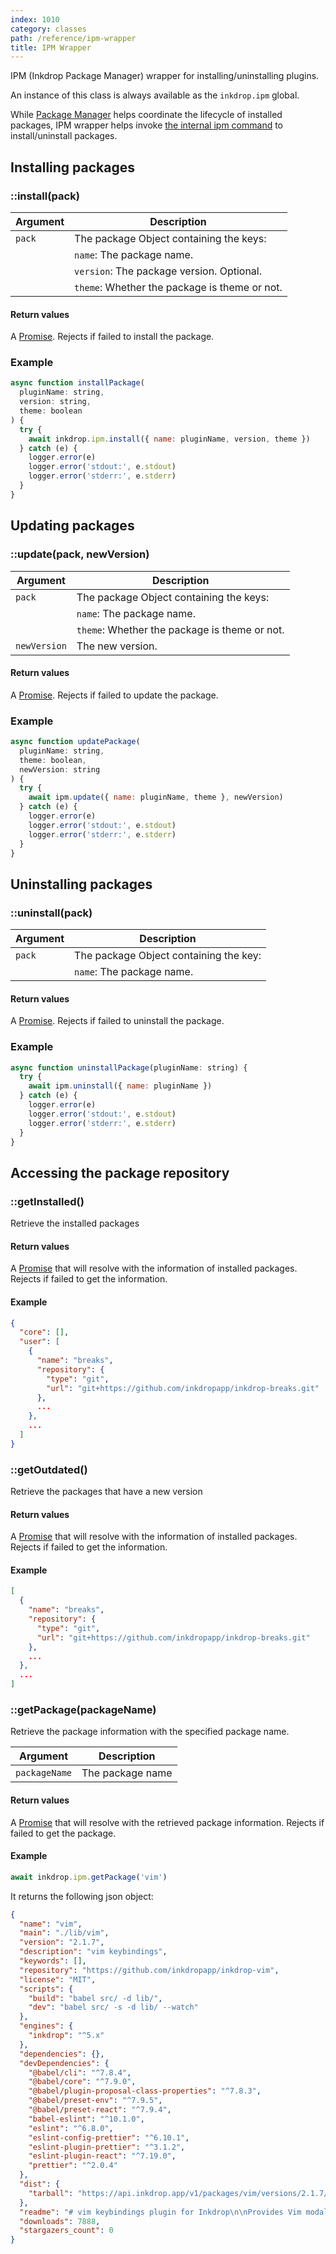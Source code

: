 ```yaml
---
index: 1010
category: classes
path: /reference/ipm-wrapper
title: IPM Wrapper
---
```


IPM (Inkdrop Package Manager) wrapper for installing/uninstalling plugins.

An instance of this class is always available as the `inkdrop.ipm` global.

While [Package Manager](/reference/package-manager) helps coordinate the lifecycle of installed packages, IPM wrapper helps invoke [the internal ipm command](https://github.com/inkdropapp/ipm) to install/uninstall packages.

## Installing packages

### ::install(pack)

| Argument | Description                                   |
| -------- | --------------------------------------------- |
| `pack`   | The package Object containing the keys:       |
|          | `name`: The package name.                     |
|          | `version`: The package version. Optional.     |
|          | `theme`: Whether the package is theme or not. |

#### Return values

A [Promise](https://developer.mozilla.org/en-US/docs/Web/JavaScript/Reference/Global_Objects/Promise).
Rejects if failed to install the package.

### Example

```js
async function installPackage(
  pluginName: string,
  version: string,
  theme: boolean
) {
  try {
    await inkdrop.ipm.install({ name: pluginName, version, theme })
  } catch (e) {
    logger.error(e)
    logger.error('stdout:', e.stdout)
    logger.error('stderr:', e.stderr)
  }
}
```

## Updating packages

### ::update(pack, newVersion)

| Argument     | Description                                   |
| ------------ | --------------------------------------------- |
| `pack`       | The package Object containing the keys:       |
|              | `name`: The package name.                     |
|              | `theme`: Whether the package is theme or not. |
| `newVersion` | The new version.                              |

#### Return values

A [Promise](https://developer.mozilla.org/en-US/docs/Web/JavaScript/Reference/Global_Objects/Promise).
Rejects if failed to update the package.

### Example

```js
async function updatePackage(
  pluginName: string,
  theme: boolean,
  newVersion: string
) {
  try {
    await ipm.update({ name: pluginName, theme }, newVersion)
  } catch (e) {
    logger.error(e)
    logger.error('stdout:', e.stdout)
    logger.error('stderr:', e.stderr)
  }
}
```

## Uninstalling packages

### ::uninstall(pack)

| Argument | Description                            |
| -------- | -------------------------------------- |
| `pack`   | The package Object containing the key: |
|          | `name`: The package name.              |

#### Return values

A [Promise](https://developer.mozilla.org/en-US/docs/Web/JavaScript/Reference/Global_Objects/Promise).
Rejects if failed to uninstall the package.

### Example

```js
async function uninstallPackage(pluginName: string) {
  try {
    await ipm.uninstall({ name: pluginName })
  } catch (e) {
    logger.error(e)
    logger.error('stdout:', e.stdout)
    logger.error('stderr:', e.stderr)
  }
}
```

## Accessing the package repository

### ::getInstalled()

Retrieve the installed packages

#### Return values

A [Promise](https://developer.mozilla.org/en-US/docs/Web/JavaScript/Reference/Global_Objects/Promise) that will resolve with the information of installed packages.
Rejects if failed to get the information.

#### Example

```json
{
  "core": [],
  "user": [
    {
      "name": "breaks",
      "repository": {
        "type": "git",
        "url": "git+https://github.com/inkdropapp/inkdrop-breaks.git"
      },
      ...
    },
    ...
  ]
}
```

### ::getOutdated()

Retrieve the packages that have a new version

#### Return values

A [Promise](https://developer.mozilla.org/en-US/docs/Web/JavaScript/Reference/Global_Objects/Promise) that will resolve with the information of installed packages.
Rejects if failed to get the information.

#### Example

```json
[
  {
    "name": "breaks",
    "repository": {
      "type": "git",
      "url": "git+https://github.com/inkdropapp/inkdrop-breaks.git"
    },
    ...
  },
  ...
]
```

### ::getPackage(packageName)

Retrieve the package information with the specified package name.

| Argument      | Description      |
| ------------- | ---------------- |
| `packageName` | The package name |

#### Return values

A [Promise](https://developer.mozilla.org/en-US/docs/Web/JavaScript/Reference/Global_Objects/Promise) that will resolve with the retrieved package information.
Rejects if failed to get the package.

#### Example

```js
await inkdrop.ipm.getPackage('vim')
```

It returns the following json object:

````json
{
  "name": "vim",
  "main": "./lib/vim",
  "version": "2.1.7",
  "description": "vim keybindings",
  "keywords": [],
  "repository": "https://github.com/inkdropapp/inkdrop-vim",
  "license": "MIT",
  "scripts": {
    "build": "babel src/ -d lib/",
    "dev": "babel src/ -s -d lib/ --watch"
  },
  "engines": {
    "inkdrop": "^5.x"
  },
  "dependencies": {},
  "devDependencies": {
    "@babel/cli": "^7.8.4",
    "@babel/core": "^7.9.0",
    "@babel/plugin-proposal-class-properties": "^7.8.3",
    "@babel/preset-env": "^7.9.5",
    "@babel/preset-react": "^7.9.4",
    "babel-eslint": "^10.1.0",
    "eslint": "^6.8.0",
    "eslint-config-prettier": "^6.10.1",
    "eslint-plugin-prettier": "^3.1.2",
    "eslint-plugin-react": "^7.19.0",
    "prettier": "^2.0.4"
  },
  "dist": {
    "tarball": "https://api.inkdrop.app/v1/packages/vim/versions/2.1.7/tarball"
  },
  "readme": "# vim keybindings plugin for Inkdrop\n\nProvides Vim modal control for Inkdrop, blending the best of Vim and Inkdrop.\n\n## Features\n\n- All common motions and operators, including text objects\n- Operator motion orthogonality\n- Visual mode - characterwise, linewise, blockwise\n- Incremental highlighted search (`/`, `?`, `#`, `*`, `g#`, `g*`)\n- Search/replace with confirm (:substitute, :%s)\n- Search history\n- Sort (`:sort`)\n- Marks (`,`)\n- Cross-buffer yank/paste\n- Select next/prev item in note list bar (`j` / `k`)\n- Scroll markdown preview pane\n\n## Install\n\n```sh\nipm install vim\n```\n\n## Key customizations\n\nDefault vim keymaps are defined [here](https://github.com/inkdropapp/inkdrop-vim/blob/master/keymaps/vim.json) and you can override them in your `keymap.json` file.\n\nCSS selectors for each mode:\n\n- Not insert mode: `.CodeMirror.vim-mode:not(.insert-mode):not(.key-buffering) textarea`\n- Normal mode: `.CodeMirror.vim-mode.normal-mode:not(.key-buffering) textarea`\n- Insert mode: `.CodeMirror.vim-mode.insert-mode textarea`\n- Replace mode: `.CodeMirror.vim-mode.replace-mode textarea`\n- Visual mode: `.CodeMirror.vim-mode.visual-mode:not(.key-buffering) textarea`\n\nYou can check current keybindings on the _Keybindings_ pane on preferences window:\n\n![Preferences](https://raw.githubusercontent.com/inkdropapp/inkdrop-vim/master/docs/preferences.png)\n\n## Ex Commands\n\n### `:w`, `:write`\n\nSaves current note immediately to the disk.\n\n### `:next`, `:n`\n\nOpens next note on the note list.\n\n### `:prev`\n\nOpens previous note on the note list.\n\n### `:preview`, `:p`\n\nToggles HTML preview.\n\n### `:side-by-side`, `:side`\n\nToggles side-by-side mode.\n\n## Changelog\n\n### 2.1.7\n\n- fix(typo): Number keys not working as expected (Thanks [FORTRAN](https://forum.inkdrop.app/t/vim-plugin/2228/2))\n\n### 2.1.6\n\n- fix(motion): Ignore numeric keys when a modifier key is pressed (Thanks [Basyura](https://github.com/inkdropapp/inkdrop-vim/pull/25))\n\n### 2.1.5\n\n- fix(motion): enter/space/arrow keys not working as expected while key buffering (Thanks [rcashie](https://github.com/inkdropapp/inkdrop-vim/issues/24))\n\n### 2.1.4\n\n- fix(motion): text object manipulation not working for some tokens (Thanks [rcashie](https://github.com/inkdropapp/inkdrop-vim/issues/23))\n\n### 2.1.2\n\n- fix(keymap): remove keybindings of <kbd>s h</kbd>, <kbd>s k</kbd>, <kbd>s l</kbd> since those conflict with the default vim behavior of `s` (Thanks [oniatsu-san](https://github.com/inkdropapp/inkdrop-vim/issues/19))\n\n### 2.1.1\n\n- fix(keymap): change keybinding for `vim:move-to-mark` from <kbd>\"</kbd> to <kbd>'</kbd> (Thanks [oniatsu-san](https://github.com/inkdropapp/inkdrop-vim/issues/18))\n\n### 2.1.0\n\n- feat(motion): support moving cursor up/down by display lines (<kbd>g k</kbd> / <kbd>g j</kbd>) (Thanks [jolyon129](https://github.com/inkdropapp/inkdrop-vim/issues/16))\n\n### 2.0.1\n\n- Fix a bug where `vim:scroll-full-screen-up` and `vim:scroll-full-screen-down` not working (Thanks [@basyura](https://github.com/inkdropapp/inkdrop-vim/issues/13#issuecomment-612326857))\n\n### 2.0.0\n\n- (Breaking) The command prefix has been changed from `vim-mode:` to `vim:` so that the keybindings are correctly listed in the plugin settings\n- Moving focus between panes (sidebar, note list bar, editor, note title) with `s h` / `s j` / `s k` / `s l`\n- Select next/prev item in note list bar (`j` / `k`)\n- Scroll markdown preview pane ([Thanks @trietphm](https://github.com/inkdropapp/inkdrop-vim/issues/13))\n\n### 1.0.12\n\n- fix(key-buffering): replace character with \"a\" does not work ([Thanks seachicken](https://github.com/inkdropapp/inkdrop-vim/issues/11))\n\n### 1.0.11\n\n- fix(debug): typo in debug code that causes an error\n\n### 1.0.10\n\n- fix(operatormotion): do not start key buffering for \"D\" and \"C\" operator motions (Thanks shimizu-san)\n- fix(buffering): avoid running command with 0 key while key buffering (Thanks volment)\n\n### 1.0.8\n\n- fix(keymap): handle keystrokes as text input which failed to match binding [#8](https://github.com/inkdropapp/inkdrop-vim/issues/8) (Thanks @rtmoranorg)\n\n### 1.0.7\n\n- fix(keymap): substitute keys not working [#4](https://github.com/inkdropapp/inkdrop-vim/issues/4) (Thanks @gregwebs and @giantsol)\n\n### 1.0.6\n\n- fix(keymap): 'X' in visual mode does not work [#7](https://github.com/inkdropapp/inkdrop-vim/issues/7) (Thanks [@usou](https://github.com/usou))\n\n### 1.0.5\n\n- Copy deleted text to clipboard\n- Fix invalid selectors for `vim-mode:text-object-manipulation*` keymaps again\n\n### 1.0.4\n\n- Fix invalid selectors for `vim-mode:text-object-manipulation*` keymaps\n\n### 1.0.3\n\n- Support some actions for visual mode ([diff](https://github.com/inkdropapp/inkdrop-vim/commit/4536385f6d74c5e7c7247e7c65e593108925b056))\n\n### 1.0.2\n\n- feat(visual-mode): Support insert-at-start-of-target & insert-at-end-of-target (Thanks [Vikram](https://forum.inkdrop.app/t/vim-inserting-at-beginning-of-line-or-at-target-in-visual-block-mode-doesnt-work/1397/))\n\n### 1.0.1\n\n- fix(keybuffering): Avoid buffering key after processing command\n- fix(keybuffering): Avoid incorrect key buffering\n- fix(replace): Replacing with numeric character not working\n\n### 1.0.0\n\n- feat(\\*): Support inkdrop 4.x\n\n### 0.3.2\n\n- fix(operator): Fix incorrect handling for operators\n\n### 0.3.1\n\n- fix(keymaps): Support key buffering for keys like 'd' and 'c'\n\n### 0.3.0\n\n- fix(keymaps): Support text object manipulations\n\n### 0.2.4\n\n- Support Inkdrop v3.17.1\n\n### 0.2.3\n\n- Support `ge` and `gE` (Thanks [@kiryph](https://github.com/kiryph))\n\n### 0.1.0 - First Release\n\n- Every feature added\n- Every bug fixed\n",
  "downloads": 7888,
  "stargazers_count": 0
}
````
